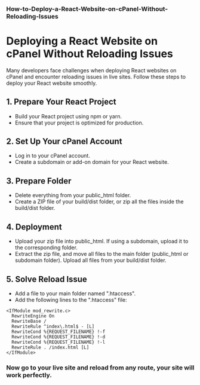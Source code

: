 ### How-to-Deploy-a-React-Website-on-cPanel-Without-Reloading-Issues

# Deploying a React Website on cPanel Without Reloading Issues

Many developers face challenges when deploying React websites on cPanel and encounter reloading issues in live sites. Follow these steps to deploy your React website smoothly.

## 1. Prepare Your React Project

- Build your React project using npm or yarn.
- Ensure that your project is optimized for production.

## 2. Set Up Your cPanel Account

- Log in to your cPanel account.
- Create a subdomain or add-on domain for your React website.

## 3. Prepare Folder

- Delete everything from your public_html folder.
- Create a ZIP file of your build/dist folder, or zip all the files inside the build/dist folder.

## 4. Deployment

- Upload your zip file into public_html. If using a subdomain, upload it to the corresponding folder.
- Extract the zip file, and move all files to the main folder (public_html or subdomain folder). Upload all files from your build/dist folder.

## 5. Solve Reload Issue

- Add a file to your main folder named ".htaccess".
- Add the following lines to the ".htaccess" file:

```
<IfModule mod_rewrite.c>
  RewriteEngine On
  RewriteBase /
  RewriteRule ^index\.html$ - [L]
  RewriteCond %{REQUEST_FILENAME} !-f
  RewriteCond %{REQUEST_FILENAME} !-d
  RewriteCond %{REQUEST_FILENAME} !-l
  RewriteRule . /index.html [L]
</IfModule>
```
### Now go to your live site and reload from any route, your site will work perfectly.
